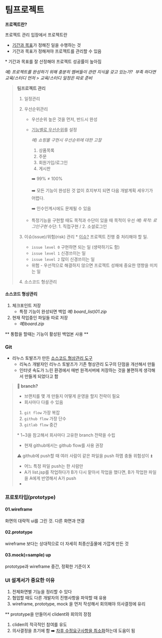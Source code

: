# 팀프로젝트

**프로젝트란?**

프로젝트 관리 입장에서 프로젝트란

- <u>기간과 목표</u>가 정해진 일을 수행하는 것
- 기간과 목표가 정해져야 프로젝트를 관리할 수 있음


\* 기간과 목표를 잘 산정해야 프로젝트 성공률이 높아짐

*예) 프로젝트를 완성하기 위해 충분히 멤버들이 관련 지식을 갖고 있는가?*
​	*부족 하다면 교육/스터디 먼저 > 교육/스터디 일정은 따로 준비*




> **팀프로젝트 관리**
>
> 1. 일정관리
> 2. 우선순위관리
>    - 우선순위 높은 것을 먼저, 반드시 완성
>
>    - <u>기능별로 우선순위</u>를 설정
>
>      *예) 쇼핑몰 구현시 우선순위에 대한 고찰*
>
>      1. 상품목록
>      2. 주문
>      3. 회원가입/로그인
>      4. 게시판
>
>      :arrow_right: 99% ≠ 100%
>
>      :arrow_right: 모든 기능이 완성된 것 없이 흐지부지 되면 다음 개발계획 세우기가 어렵다.
>
>      :arrow_right: 인수인계시에도 문제될 수 있음
>
>    - 특정기능을 구현할 때도 목적과 수단이 있을 때 목적이 우선
>      *예) 목적: 로그인구현*
>      수단: 1. 직접구현 / 2. 소셜로그인
>      ​
> 3. 이슈(issue)/위험(risk) 관리
>    \* <u>이슈?</u> 프로젝트 진행 중 처리해야 할 일.
>
>    - `issue level 0` 구현하면 되는 일 (생략하기도 함)
>    - `issue level 1` 신경쓰이는 일
>    - `issue level 2` 많이 신경쓰이는 일
>    - 위험 - 우선적으로 해결하지 않으면 프로젝트 성패에 중요한 영향을 미치는 일
> 4. 소스코드 형상관리
>



#### 소스코드 형상관리

1. 체크포인트 저장
   - 특정 기능이 완성되면 백업
     *예) board_list)01.zip*
2. 현재 작업중인 파일들 따로 저장
   - *예)board.zip*

\** 통합을 할때는 기능이 활성된 백업본 사용 **

### Git

- 리누스 토발즈가 만든 <u>소스코드 형상관리 도구</u>
  - 리눅스 개발자인 리누스 토발즈가 기존 형상관리 도구의 단점을 개선해서 만듦
  - 인터넷 속도가 느린 환경에서 매번 원격서버에 저장하는 것을 불편하게 생각해서 만들게 되었다고 함

> **:seedling: branch?**
>
> - 브랜치를 몇 개 만들지 어떻게 운영을 할지 전략이 필요
> - 회사마다 다를 수 있음
>
> 1. `git flow` 가장 복잡
> 2. `github flow` 가장 단수
> 3. `gitlab flow` 중간
>
> \* 1~3을 참고해서 회사마다 고유한 branch 전략을 수립
>
> - 현재 github에서는 github flow를 사용 권장
>
> 
>
> :warning: github에 push할 때 여러 사람이 같은 파일을 push 하몀 충돌 위험성이 :arrow_double_up:
>
> - 어느 특정 파일 push는 한 사람만
> - A가 list.jsp를 작업하다가 B가 다시 맡아서 작업을 했다면, B가 작업한 파일을 A에게 반영해서 A가 push
> - ​





### 프로토타입(prototype)

#### 01.wireframe

화면의 대략적 ui를 그린 것. 다른 화면과 연결

#### 02.prototype

wireframe 보다는 상대적으로 더 자세히 최종산출물에 가깝게 만든 것

#### 03.mock(=sample) up

prototype과 wireframe 중간, 정확한 기준이 X



### UI 설계서가 중요한 이유

1. 전체화면별 기능을 정리할 수 있다
2. 협업할 때도 다른 개발자의 진행사항을 파악할 때 유용
3. wireframe, prototype, mock 을 먼저 작성해서 회의해야 의사결정에 유리

\** prototype을 만들어서 clident와 회의의 장점

1. cliden의 적극적인 참여를 유도
2. 의사결정을 초기에 함 :arrow_right: <u>차후 수정요구사항을 최소화</u>하는데 도움이 됨

